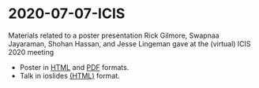 # 2020-07-07-ICIS
Materials related to a poster presentation Rick Gilmore, Swapnaa Jayaraman, Shohan Hassan, and Jesse Lingeman gave at the (virtual) ICIS 2020 meeting

- Poster in [HTML](poster.html) and [PDF](poster.pdf) formats.
- Talk in ioslides [(HTML)](talk.html) format.
